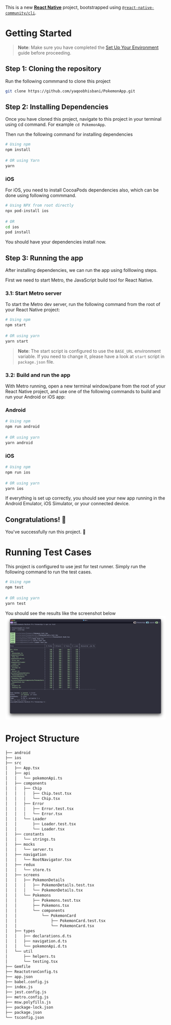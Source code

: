 This is a new [**React Native**](https://reactnative.dev) project, bootstrapped using [`@react-native-community/cli`](https://github.com/react-native-community/cli).

# Getting Started

> **Note**: Make sure you have completed the [Set Up Your Environment](https://reactnative.dev/docs/set-up-your-environment) guide before proceeding.

## Step 1: Cloning the repository

Run the following commmand to clone this project

```sh
git clone https://github.com/yaqoobhisbani/PokemonApp.git
```

## Step 2: Installing Dependencies

Once you have cloned this project, navigate to this project in your terminal using cd command. For example `cd PokemonApp`.

Then run the following command for installing dependencies

```sh
# Using npm
npm install

# OR using Yarn
yarn
```

### iOS

For iOS, you need to install CocoaPods dependencies also, which can be done using following commmand.

```sh
# Using NPX from root directly
npx pod-install ios

# OR
cd ios
pod install
```

You should have your dependencies install now.

## Step 3: Running the app

After installing dependencies, we can run the app using folllowing steps.

First we need to start Metro, the JavaScript build tool for React Native.

### 3.1: Start Metro server

To start the Metro dev server, run the following command from the root of your React Native project:

```sh
# Using npm
npm start

# OR using yarn
yarn start
```

> **Note**: The start script is configured to use the `BASE_URL` environment variable. If you need to change it, please have a look at `start` script in `package.json` file.

### 3.2: Build and run the app

With Metro running, open a new terminal window/pane from the root of your React Native project, and use one of the following commands to build and run your Android or iOS app:

### Android

```sh
# Using npm
npm run android

# OR using yarn
yarn android
```

### iOS

```sh
# Using npm
npm run ios

# OR using yarn
yarn ios
```

If everything is set up correctly, you should see your new app running in the Android Emulator, iOS Simulator, or your connected device.

## Congratulations! 🎉

You've successfully run this project. 🥳

# Running Test Cases

This project is configured to use jest for test runner. Simply run the following command to run the test cases.

```sh
# Using npm
npm test

# OR using yarn
yarn test
```

You should see the results like the screenshot below
![Jest](./docs//tests_screenshot.png)

# Project Structure

```
├── android
├── ios
├── src
│   ├── App.tsx
│   ├── api
│   │   └── pokemonApi.ts
│   ├── components
│   │   ├── Chip
│   │   │   ├── Chip.test.tsx
│   │   │   └── Chip.tsx
│   │   ├── Error
│   │   │   ├── Error.test.tsx
│   │   │   └── Error.tsx
│   │   └── Loader
│   │       ├── Loader.test.tsx
│   │       └── Loader.tsx
│   ├── constants
│   │   └── strings.ts
│   ├── mocks
│   │   └── server.ts
│   ├── navigation
│   │   └── RootNavigator.tsx
│   ├── redux
│   │   └── store.ts
│   ├── screens
│   │   ├── PokemonDetails
│   │   │   ├── PokemonDetails.test.tsx
│   │   │   └── PokemonDetails.tsx
│   │   └── Pokemons
│   │       ├── Pokemons.test.tsx
│   │       ├── Pokemons.tsx
│   │       └── components
│   │           └── PokemonCard
│   │               ├── PokemonCard.test.tsx
│   │               └── PokemonCard.tsx
│   ├── types
│   │   ├── declarations.d.ts
│   │   ├── navigation.d.ts
│   │   └── pokemonApi.d.ts
│   └── util
│       ├── helpers.ts
│       └── testing.tsx
├── Gemfile
├── ReactotronConfig.ts
├── app.json
├── babel.config.js
├── index.js
├── jest.config.js
├── metro.config.js
├── msw.polyfills.js
├── package-lock.json
├── package.json
└── tsconfig.json
```
